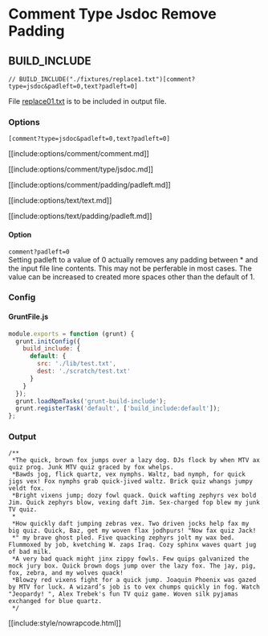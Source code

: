 # Comment Type Jsdoc Remove Padding

## BUILD_INCLUDE

<div class="nowrapcode">

```text
// BUILD_INCLUDE("./fixtures/replace1.txt")[comment?type=jsdoc&padleft=0,text?padleft=0]
```

</div>

File [replace01.txt](replacements/replace01.txt.html) is to be included in output file.

### Options

`[comment?type=jsdoc&padleft=0,text?padleft=0]`

[[include:options/comment/comment.md]]

[[include:options/comment/type/jsdoc.md]]

[[include:options/comment/padding/padleft.md]]

[[include:options/text/text.md]]

[[include:options/text/padding/padleft.md]]

#### Option

`comment?padleft=0`  
Setting padleft to a value of 0 actually removes any padding between * and the input file line contents. This may not be perferable in most cases. The value can be increased to created more spaces other than the default of 1.

### Config

#### GruntFile.js

```js
module.exports = function (grunt) {
  grunt.initConfig({
    build_include: {
      default: {
        src: './lib/test.txt',
        dest: './scratch/test.txt'
      }
    }
  });
  grunt.loadNpmTasks('grunt-build-include');
  grunt.registerTask('default', ['build_include:default']);
};
```

### Output

<div class="nowrapcode">

```text
/**
 *The quick, brown fox jumps over a lazy dog. DJs flock by when MTV ax quiz prog. Junk MTV quiz graced by fox whelps.
 *Bawds jog, flick quartz, vex nymphs. Waltz, bad nymph, for quick jigs vex! Fox nymphs grab quick-jived waltz. Brick quiz whangs jumpy veldt fox.
 *Bright vixens jump; dozy fowl quack. Quick wafting zephyrs vex bold Jim. Quick zephyrs blow, vexing daft Jim. Sex-charged fop blew my junk TV quiz.
 *
 *How quickly daft jumping zebras vex. Two driven jocks help fax my big quiz. Quick, Baz, get my woven flax jodhpurs! "Now fax quiz Jack!
 *" my brave ghost pled. Five quacking zephyrs jolt my wax bed. Flummoxed by job, kvetching W. zaps Iraq. Cozy sphinx waves quart jug of bad milk.
 *A very bad quack might jinx zippy fowls. Few quips galvanized the mock jury box. Quick brown dogs jump over the lazy fox. The jay, pig, fox, zebra, and my wolves quack!
 *Blowzy red vixens fight for a quick jump. Joaquin Phoenix was gazed by MTV for luck. A wizard’s job is to vex chumps quickly in fog. Watch "Jeopardy! ", Alex Trebek's fun TV quiz game. Woven silk pyjamas exchanged for blue quartz.
 */
```

</div>

[[include:style/nowrapcode.html]]